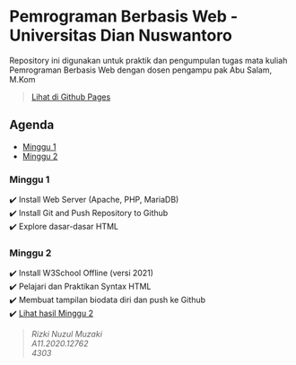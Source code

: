 # Pemrograman Berbasis Web - Universitas Dian Nuswantoro

Repository ini digunakan untuk praktik dan pengumpulan tugas mata kuliah Pemrograman Berbasis Web dengan dosen pengampu pak Abu Salam, M.Kom

> [Lihat di Github Pages](https://rizki-nm.github.io/pem-web2021)

## Agenda

- [Minggu 1](#minggu-1)
- [Minggu 2](#minggu-2)

### Minggu 1
:heavy_check_mark: Install Web Server (Apache, PHP, MariaDB)\
:heavy_check_mark: Install Git and Push Repository to Github\
:heavy_check_mark: Explore dasar-dasar HTML

### Minggu 2
:heavy_check_mark: Install W3School Offline (versi 2021)\
:heavy_check_mark: Pelajari dan Praktikan Syntax HTML\
:heavy_check_mark: Membuat tampilan biodata diri dan push ke Github\
:heavy_check_mark: [Lihat hasil Minggu 2](https://rizki-nm.github.io/pem-web2021/minggu2/biodata-diri)

> *Rizki Nuzul Muzaki\
A11.2020.12762\
4303*
